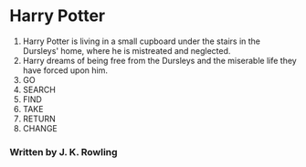 # Harry Potter 

1. Harry Potter is living in a small cupboard under the stairs in the Dursleys' home, where he is mistreated and neglected.
2. Harry dreams of being free from the Dursleys and the miserable life they have forced upon him.
3. GO
4. SEARCH
5. FIND
6. TAKE
7. RETURN
8. CHANGE

### Written by J. K. Rowling